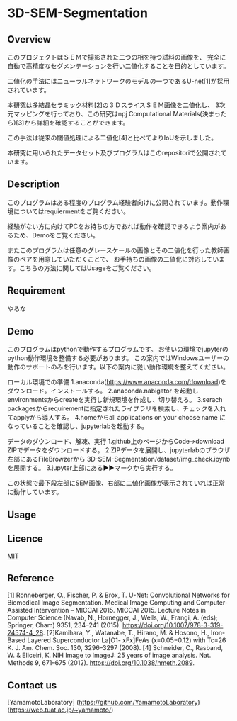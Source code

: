# 3D-SEM-Segmentation

## Overview
このプロジェクトはＳＥＭで撮影された二つの相を持つ試料の画像を、
完全に自動で高精度なセグメンテーションを行い二値化することを目的としています。

二値化の手法にはニューラルネットワークのモデルの一つであるU-net[1]が採用されています。

本研究は多結晶セラミック材料[2]の３ＤスライスＳＥＭ画像を二値化し、
3次元マッピングを行っており、この研究はnpj Computational Materials(決まったら)[3]から詳細を確認することができます。

この手法は従来の閾値処理による二値化[4]と比べてよりIoUを示しました。

本研究に用いられたデータセット及びプログラムはこのrepositoriで公開されています。




## Description

このプログラムはある程度のプログラム経験者向けに公開されています。動作環境についてはrequiermentをご覧ください。

経験がない方に向けてPCをお持ちの方であれば動作を確認できるよう案内があるため、Demoをご覧ください。

またこのプログラムは任意のグレースケールの画像とその二値化を行った教師画像のペアを用意していただくことで、
お手持ちの画像の二値化に対応しています。こちらの方法に関してはUsageをご覧ください。

## Requirement
やるな
## Demo
このプログラムはpythonで動作するプログラムです。
お使いの環境でjupyterのpython動作環境を整備する必要があります。
この案内ではWindowsユーザーの動作のサポートのみを行います。以下の案内に従い動作環境を整えてください。

ローカル環境での準備
1.anaconda(https://www.anaconda.com/download)をダウンロード。インストールする。
2.anaconda.nabigator を起動しenvironmentsからcreateを実行し新規環境を作成し、切り替える。
3.serach packagesからrequirementに指定されたライブラリを検索し、チェックを入れてapplyから導入する。
4.homeからall applications on your choose name になっていることを確認し、jupyterlabを起動する。

データのダウンロード、解凍、実行
1.github上のページからCode→download ZIPでデータをダウンロードする。
2.ZIPデータを展開し、jupyterlabのブラウザ左部にあるFileBrowzerから
3D-SEM-Segmentation/dataset/img_check.ipynbを展開する。
3.jupyter上部にある▶▶マークから実行する。

この状態で最下段左部にSEM画像、右部に二値化画像が表示されていれば正常に動作しています。
## Usage

## Licence

[MIT](https://github.com/YamamotoLaboratory/3D-SEM-Segmentation/blob/main/LICENSE)

## Reference
[1] Ronneberger, O., Fischer, P. & Brox, T. U-Net: Convolutional Networks for Biomedical Image
Segmentation. Medical Image Computing and Computer-Assisted Intervention – MICCAI 2015.
MICCAI 2015. Lecture Notes in Computer Science (Navab, N., Hornegger, J., Wells, W., Frangi, A.
(eds); Springer, Cham) 9351, 234–241 (2015). https://doi.org/10.1007/978-3-319-24574-4_28.
[2]Kamihara, Y., Watanabe, T., Hirano, M. & Hosono, H., Iron-Based Layered Superconductor La[O1-
xFx]FeAs (x=0.05−0.12) with Tc=26 K. J. Am. Chem. Soc. 130, 3296–3297 (2008). 
[4] Schneider, C., Rasband, W. & Eliceiri, K. NIH Image to ImageJ: 25 years of image analysis. Nat.
Methods 9, 671–675 (2012). https://doi.org/10.1038/nmeth.2089.

## Contact us
[YamamotoLaboratory]
(https://github.com/YamamotoLaboratory)
(https://web.tuat.ac.jp/~yamamoto/)
